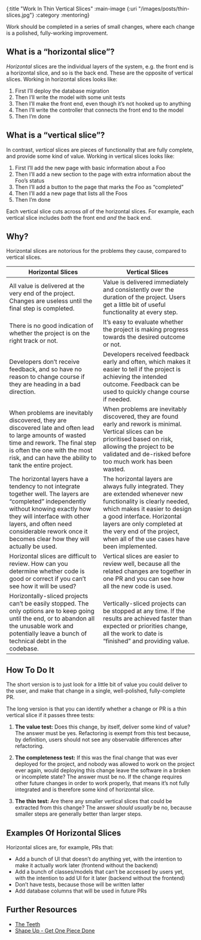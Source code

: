 {:title "Work In Thin Vertical Slices"
 :main-image {:uri "/images/posts/thin-slices.jpg"}
 :category :mentoring}

Work should be completed in a series of small changes, where each change is a
polished, fully-working improvement.

<!--more-->

## What is a “horizontal slice”?

*Horizontal* slices are the individual layers of the system, e.g. the front end
is a horizontal slice, and so is the back end. These are the opposite of
vertical slices. Working in horizontal slices looks like:

1. First I’ll deploy the database migration
1. Then I’ll write the model with some unit tests
1. Then I’ll make the front end, even though it’s not hooked up to anything
1. Then I’ll write the controller that connects the front end to the model
1. Then I’m done

## What is a “vertical slice”?

In contrast, *vertical* slices are pieces of functionality that are fully
complete, and provide some kind of value. Working in vertical slices looks like:

1. First I’ll add the new page with basic information about a Foo
2. Then I’ll add a new section to the page with extra information about the Foo’s status
3. Then I’ll add a button to the page that marks the Foo as “completed”
4. Then I’ll add a new page that lists all the Foos
5. Then I’m done

Each vertical slice cuts across *all* of the horizontal slices. For example,
each vertical slice includes *both* the front end *and* the back end.

## Why?

Horizontal slices are notorious for the problems they cause, compared to
vertical slices.

| Horizontal Slices | Vertical Slices |
| --- | --- |
| All value is delivered at the very end of the project. Changes are useless until the final step is completed. | Value is delivered immediately and consistently over the duration of the project. Users get a little bit of useful functionality at every step. |
| There is no good indication of whether the project is on the right track or not. | It’s easy to evaluate whether the project is making progress towards the desired outcome or not. |
| Developers don’t receive feedback, and so have no reason to change course if they are heading in a bad direction. | Developers received feedback early and often, which makes it easier to tell if the project is achieving the intended outcome. Feedback can be used to quickly change course if needed. |
| When problems are inevitably discovered, they are discovered late and often lead to large amounts of wasted time and rework. The final step is often the one with the most risk, and can have the ability to tank the entire project. | When problems are inevitably discovered, they are found early and rework is minimal. Vertical slices can be prioritised based on risk, allowing the project to be validated and de-risked before too much work has been wasted. |
| The horizontal layers have a tendency to not integrate together well. The layers are “completed” independently without knowing exactly how they will interface with other layers, and often need considerable rework once it becomes clear how they will actually be used. | The horizontal layers are always fully integrated. They are extended whenever new functionality is clearly needed, which makes it easier to design a good interface. Horizontal layers are only completed at the very end of the project, when all of the use cases have been implemented. |
| Horizontal slices are difficult to review. How can you determine whether code is good or correct if you can’t see how it will be used? | Vertical slices are easier to review well, because all the related changes are together in one PR and you can see how all the new code is used. |
| Horizontally-sliced projects can’t be easily stopped. The only options are to keep going until the end, or to abandon all the unusable work and potentially leave a bunch of technical debt in the codebase. | Vertically-sliced projects can be stopped at any time. If the results are achieved faster than expected or priorities change, all the work to date is “finished” and providing value. |

## How To Do It

The short version is to just look for a little bit of value you could deliver to
the user, and make that change in a single, well-polished, fully-complete PR.

The long version is that you can identify whether a change or PR is a thin
vertical slice if it passes three tests:

1. **The value test:** Does this change, by itself, deliver some kind of value?
   The answer must be yes. Refactoring is exempt from this test because,
   by definition, users should not see any observable differences after
   refactoring.

2. **The completeness test:**  If this was the final change that was ever deployed
   for the project, and nobody was allowed to work on the project ever again,
   would deploying this change leave the software in a broken or incomplete
   state? The answer must be no. If the change requires other future
   changes in order to work properly, that means it’s not fully integrated and
   is therefore some kind of horizontal slice.

3. **The thin test:** Are there any smaller vertical slices that could be extracted
   from this change? The answer *should usually* be no, because smaller steps
   are generally better than larger steps.

## Examples Of Horizontal Slices

Horizontal slices are, for example, PRs that:

- Add a bunch of UI that doesn’t do anything yet, with the intention to make it
  actually work later (frontend without the backend)
- Add a bunch of classes/models that can’t be accessed by users yet, with the
  intention to add UI for it later (backend without the frontend)
- Don’t have tests, because those will be written latter
- Add database columns that will be used in future PRs

## Further Resources

- [The Teeth](https://kellysutton.com/2018/07/20/the-teeth.html)
- [Shape Up - Get One Piece Done](https://basecamp.com/shapeup/3.2-chapter-11)
